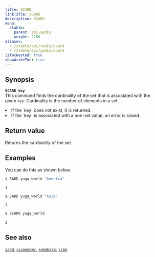 ```yaml
---
title: SCARD
linkTitle: SCARD
description: SCARD
menu:
  stable:
    parent: api-yedis
    weight: 2260
aliases:
  - /stable/api/redis/scard
  - /stable/api/yedis/scard
isTocNested: true
showAsideToc: true
---
```


## Synopsis

<b>`SCARD key`</b><br>
This command finds the cardinality of the set that is associated with the given `key`. Cardinality is the number of elements in a set.
<li>If the `key` does not exist, 0 is returned.</li>
<li>If the `key` is associated with a non-set value, an error is raised.</li>

## Return value

Returns the cardinality of the set.

## Examples

You can do this as shown below.

```sh
$ SADD yuga_world "America"
```

```
1
```

```sh
$ SADD yuga_world "Asia"
```

```
1
```

```sh
$ SCARD yuga_world
```

```
2
```

## See also

[`sadd`](../sadd/), [`sismember`](../sismember/), [`smembers`](../smembers/), [`srem`](../srem/)
